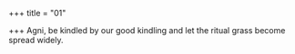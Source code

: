 +++
title = "01"

+++
Agni, be kindled by our good kindling and let the ritual grass become  spread widely.